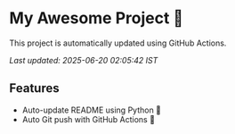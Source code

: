 # My Awesome Project 🚀

This project is automatically updated using GitHub Actions.

_Last updated: 2025-06-20 02:05:42 IST_

## Features
- Auto-update README using Python 🐍
- Auto Git push with GitHub Actions 🤖
